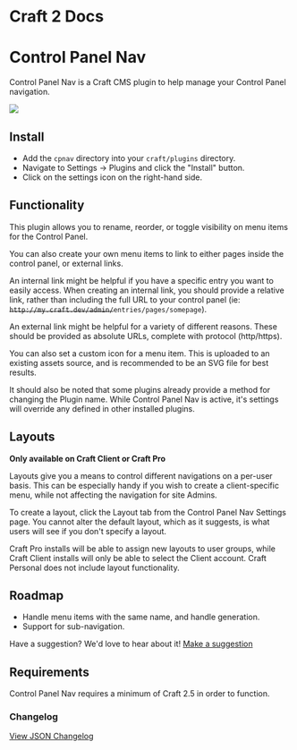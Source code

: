 # Craft 2 Docs

# Control Panel Nav

Control Panel Nav is a Craft CMS plugin to help manage your Control Panel navigation.

![](https://raw.githubusercontent.com/engram-design/CPNav/craft-2/screenshots/main-new.png)

## Install

- Add the `cpnav` directory into your `craft/plugins` directory.
- Navigate to Settings -> Plugins and click the "Install" button.
- Click on the settings icon on the right-hand side.

## Functionality

This plugin allows you to rename, reorder, or toggle visibility on menu items for the Control Panel.

You can also create your own menu items to link to either pages inside the control panel, or external links.

An internal link might be helpful if you have a specific entry you want to easily access. When creating an internal link, you should provide a relative link, rather than including the full URL to your control panel (ie: ~~`http://my.craft.dev/admin/`~~`entries/pages/somepage`).

An external link might be helpful for a variety of different reasons. These should be provided as absolute URLs, complete with protocol (http/https).

You can also set a custom icon for a menu item. This is uploaded to an existing assets source, and is recommended to be an SVG file for best results.

It should also be noted that some plugins already provide a method for changing the Plugin name. While Control Panel Nav is active, it's settings will override any defined in other installed plugins.

## Layouts

**Only available on Craft Client or Craft Pro**

Layouts give you a means to control different navigations on a per-user basis. This can be especially handy if you wish to create a client-specific menu, while not affecting the navigation for site Admins.

To create a layout, click the Layout tab from the Control Panel Nav Settings page. You cannot alter the default layout, which as it suggests, is what users will see if you don't specify a layout.

Craft Pro installs will be able to assign new layouts to user groups, while Craft Client installs will only be able to select the Client account. Craft Personal does not include layout functionality.

## Roadmap

- Handle menu items with the same name, and handle generation.
- Support for sub-navigation.

Have a suggestion? We'd love to hear about it! [Make a suggestion](https://github.com/engram-design/CPNav/issues)

## Requirements

Control Panel Nav requires a minimum of Craft 2.5 in order to function.

### Changelog

[View JSON Changelog](https://github.com/engram-design/CPNav/blob/craft-2/changelog.json)